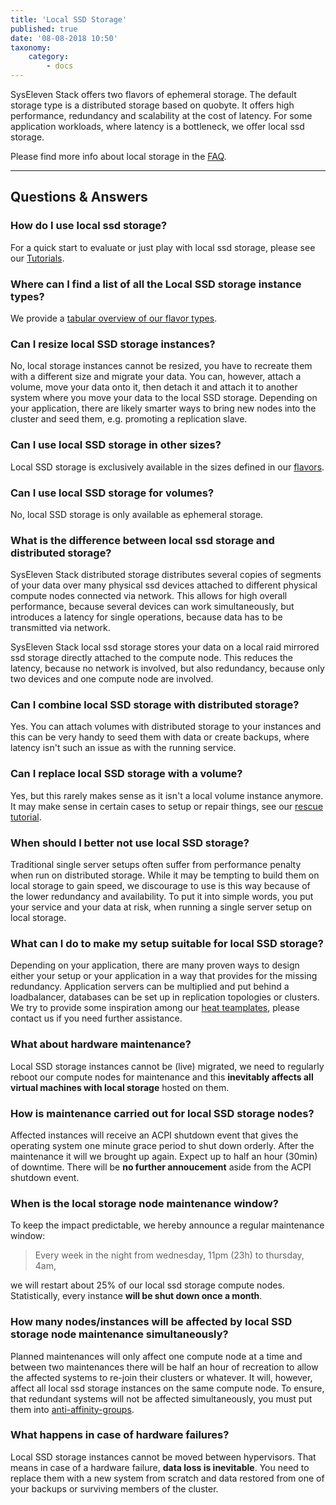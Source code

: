 ```yaml
---
title: 'Local SSD Storage'
published: true
date: '08-08-2018 10:50'
taxonomy:
    category:
        - docs
---
```


SysEleven Stack offers two flavors of ephemeral storage. The default storage type is a distributed storage based on quobyte. It offers high performance, redundancy and scalability at the cost of latency. For some application workloads, where latency is a bottleneck, we offer local ssd storage.

Please find more info about local storage in the [FAQ](https://docs.syseleven.de/helpcenter/de/taxonomy?name=tag&val=localstorage).

---

## Questions & Answers

### How do I use local ssd storage?

For a quick start to evaluate or just play with local ssd storage, please see our [Tutorials](/syseleven-stack/tutorials/local-storage/).

### Where can I find a list of all the Local SSD storage instance types?

We provide a [tabular overview of our flavor types](/syseleven-stack/documentation/compute/).

### Can I resize local SSD storage instances?

No, local storage instances cannot be resized, you have to recreate them with a different size and migrate your data.
You can, however, attach a volume, move your data onto it, then detach it and attach it to another system where you move your data to the local SSD storage.
Depending on your application, there are likely smarter ways to bring new nodes into the cluster and seed them, e.g. promoting a replication slave.

### Can I use local SSD storage in other sizes?

Local SSD storage is exclusively available in the sizes defined in our [flavors](/syseleven-stack/documentation/flavors).

### Can I use local SSD storage for volumes?

No, local SSD storage is only available as ephemeral storage.

### What is the difference between local ssd storage and distributed storage?

SysEleven Stack distributed storage distributes several copies of segments of your data over many physical ssd devices attached to different physical compute nodes connected via network. This allows for high overall performance, because several devices can work simultaneously, but introduces a latency for single operations, because data has to be transmitted via network.

SysEleven Stack local ssd storage stores your data on a local raid mirrored ssd storage directly attached to the compute node. This reduces the latency, because no network is involved, but also redundancy, because only two devices and one compute node are involved.

### Can I combine local SSD storage with distributed storage?

Yes. You can attach volumes with distributed storage to your instances and this can be very handy to seed them with data or create backups, where latency isn't such an issue as with the running service.

### Can I replace local SSD storage with a volume?

Yes, but this rarely makes sense as it isn't a local volume instance anymore. It may make sense in certain cases to setup or repair things, see our [rescue tutorial](/syseleven-stack/tutorials/nova-rescue-mode).

### When should I better not use local SSD storage?

Traditional single server setups often suffer from performance penalty when run on distributed storage. While it may be tempting to build them on local storage to gain speed, we discourage to use is this way because of the lower redundancy and availability. To put it into simple words, you put your service and your data at risk, when running a single server setup on local storage.

### What can I do to make my setup suitable for local SSD storage?

Depending on your application, there are many proven ways to design either your setup or your application in a way that provides for the missing redundancy. Application servers can be multiplied and put behind a loadbalancer, databases can be set up in replication topologies or clusters. We try to provide some inspiration among our [heat teamplates](https://github.com/syseleven/heat-examples), please contact us if you need further assistance.

### What about hardware maintenance?

Local SSD storage instances cannot be (live) migrated, we need to regularly reboot our compute nodes for maintenance and this **inevitably affects all virtual machines with local storage** hosted on them.

### How is maintenance carried out for local SSD storage nodes?

Affected instances will receive an ACPI shutdown event that gives the operating system one minute grace period to shut down orderly. After the maintenance it will we brought up again. Expect up to half an hour (30min) of downtime. There will be **no further annoucement** aside from the ACPI shutdown event.

### When is the local storage node maintenance window?

To keep the impact predictable, we hereby announce a regular maintenance window:

>Every week in the night from wednesday, 11pm (23h) to thursday, 4am,

we will restart about 25% of our local ssd storage compute nodes. Statistically, every instance **will be shut down once a month**.

### How many nodes/instances will be affected by local SSD storage node maintenance simultaneously?

Planned maintenances will only affect one compute node at a time and between two maintenances there will be half an hour of recreation to allow the affected systems to re-join their clusters or whatever. It will, however, affect all local ssd storage instances on the same compute node. To ensure, that redundant systems will not be affected simultaneously, you must put them into [anti-affinity-groups](/syseleven-stack/tutorials/affinity/).

### What happens in case of hardware failures?

Local SSD storage instances cannot be moved between hypervisors. That means in case of a hardware failure, **data loss is inevitable**.
You need to replace them with a new system from scratch and data restored from one of your backups or surviving members of the cluster.